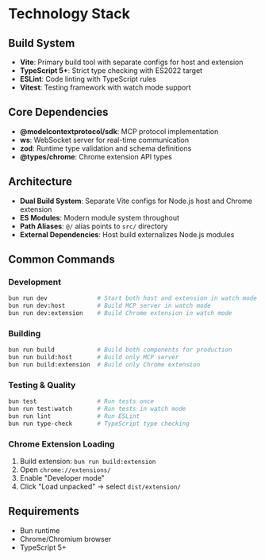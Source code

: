 # Technology Stack

## Build System
- **Vite**: Primary build tool with separate configs for host and extension
- **TypeScript 5+**: Strict type checking with ES2022 target
- **ESLint**: Code linting with TypeScript rules
- **Vitest**: Testing framework with watch mode support

## Core Dependencies
- **@modelcontextprotocol/sdk**: MCP protocol implementation
- **ws**: WebSocket server for real-time communication
- **zod**: Runtime type validation and schema definitions
- **@types/chrome**: Chrome extension API types

## Architecture
- **Dual Build System**: Separate Vite configs for Node.js host and Chrome extension
- **ES Modules**: Modern module system throughout
- **Path Aliases**: `@/` alias points to `src/` directory
- **External Dependencies**: Host build externalizes Node.js modules

## Common Commands

### Development
```bash
bun run dev              # Start both host and extension in watch mode
bun run dev:host         # Build MCP server in watch mode
bun run dev:extension    # Build Chrome extension in watch mode
```

### Building
```bash
bun run build            # Build both components for production
bun run build:host       # Build only MCP server
bun run build:extension  # Build only Chrome extension
```

### Testing & Quality
```bash
bun test                 # Run tests once
bun run test:watch       # Run tests in watch mode
bun run lint             # Run ESLint
bun run type-check       # TypeScript type checking
```

### Chrome Extension Loading
1. Build extension: `bun run build:extension`
2. Open `chrome://extensions/`
3. Enable "Developer mode"
4. Click "Load unpacked" → select `dist/extension/`

## Requirements
- Bun runtime
- Chrome/Chromium browser
- TypeScript 5+